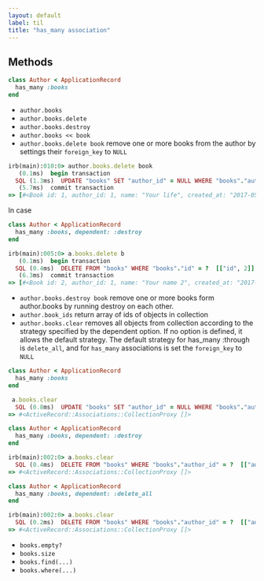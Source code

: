 ```yaml
---
layout: default
label: til
title: "has_many association"
---
```


## Methods
```ruby
class Author < ApplicationRecord
  has_many :books
end 
```
- `author.books`
- `author.books.delete`
- `author.books.destroy`
- `author.books << book`
- `author.books.delete book`
remove one or more books from the author by settings their `foreign_key` to `NULL`
```ruby
irb(main):010:0> author.books.delete book
   (0.1ms)  begin transaction
  SQL (1.3ms)  UPDATE "books" SET "author_id" = NULL WHERE "books"."author_id" = ? AND "books"."id" = 1  [["author_id", 1]]
   (5.7ms)  commit transaction
=> [#<Book id: 1, author_id: 1, name: "Your life", created_at: "2017-05-11 10:50:36", updated_at: "2017-05-11 10:50:36">]
```
In case
```ruby
class Author < ApplicationRecord
  has_many :books, dependent: :destroy
end 
```
```ruby
irb(main):005:0> a.books.delete b
   (0.1ms)  begin transaction
  SQL (0.4ms)  DELETE FROM "books" WHERE "books"."id" = ?  [["id", 2]]
   (6.3ms)  commit transaction
=> [#<Book id: 2, author_id: 1, name: "Your name 2", created_at: "2017-05-11 11:08:50", updated_at: "2017-05-11 11:08:50">]
```
- `author.books.destroy book`
remove one or more books form author.books by running destroy on each other. 
- `author.book_ids`
return array of ids of objects in collection
- `author.books.clear`
removes all objects from collection according to the strategy specified by the dependent option. If no option is defined, it allows the default strategy. The default strategy for has_many :through is `delete_all`, 
and for `has_many` associations is set the `foreign_key` to `NULL`
```ruby
class Author < ApplicationRecord
  has_many :books 
end
```
```ruby
 a.books.clear
  SQL (0.8ms)  UPDATE "books" SET "author_id" = NULL WHERE "books"."author_id" = ?  [["author_id", 1]]
=> #<ActiveRecord::Associations::CollectionProxy []>
```
```ruby
class Author < ApplicationRecord 
  has_many :books, dependent: :destroy
end 
```
```ruby
irb(main):002:0> a.books.clear
  SQL (0.4ms)  DELETE FROM "books" WHERE "books"."author_id" = ?  [["author_id", 1]]
=> #<ActiveRecord::Associations::CollectionProxy []>
```

```ruby
class Author < ApplicationRecord
  has_many :books, dependent: :delete_all
end 
```
```ruby
irb(main):002:0> a.books.clear
  SQL (0.2ms)  DELETE FROM "books" WHERE "books"."author_id" = ?  [["author_id", 1]]
=> #<ActiveRecord::Associations::CollectionProxy []>
```
- `books.empty?`
- `books.size`
- `books.find(...)`
- `books.where(...)`




